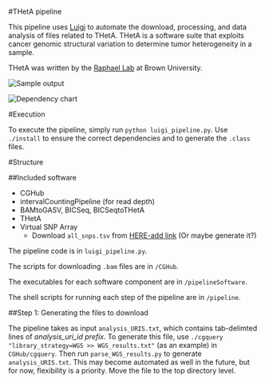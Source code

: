 #THetA pipeline

This pipeline uses [Luigi](https://github.com/spotify/luigi) to automate the download, processing, and data analysis of files related to THetA. THetA is a software suite that exploits cancer genomic structural variation to determine tumor heterogeneity in a sample. 

THetA was written by the [Raphael Lab](http://compbio.cs.brown.edu/) at Brown University.

![Sample output](/path/to/image)

![Dependency chart](/path/to/image)

#Execution

To execute the pipeline, simply run `python luigi_pipeline.py`. Use `./install` to ensure the correct dependencies and to generate the `.class` files.

#Structure

##Included software
+ CGHub
+ intervalCountingPipeline (for read depth)
+ BAMtoGASV, BICSeq, BICSeqtoTHetA
+ THetA
+ Virtual SNP Array
	+ Download `all_snps.tsv` from [HERE-add link](some/link) (Or maybe generate it?)

The pipeline code is in `luigi_pipeline.py`. 

The scripts for downloading `.bam` files are in `/CGHub`.

The executables for each software component are in `/pipelineSoftware`.

The shell scripts for running each step of the pipeline are in `/pipeline`. 

##Step 1: Generating the files to download

The pipeline takes as input `analysis_URIS.txt`, which contains tab-delimted lines of *analysis_uri_id	prefix*. To generate this file, use `./cgquery "library_strategy=WGS >> WGS_results.txt"` (as an example) in `CGHub/cgquery`. Then run `parse_WGS_results.py` to generate `analysis_URIS.txt`. This may become automated as well in the future, but for now, flexibility is a priority. Move the file to the top directory level.
